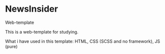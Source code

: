 # NewsInsider
Web-template

This is a web-template for studying.

What i have used in this template:
  HTML,
  CSS (SCSS and no framework),
  JS (pure)
